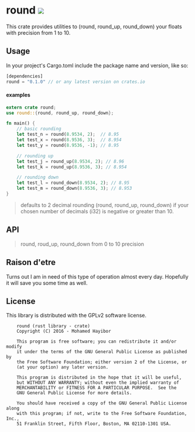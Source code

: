 # round ![](https://travis-ci.org/mohamedhayibor/round.svg?branch=master)

This crate provides utilities to (round, round_up, round_down) your floats with precision from 1 to 10.

## Usage

In your project's Cargo.toml include the package name and version, like so:
```rust
[dependencies]
round = "0.1.0" // or any latest version on crates.io
```

#### examples
```rust
extern crate round;
use round::{round, round_up, round_down};

fn main() {
    // basic rounding
    let test_n = round(8.9534, 2);  // 8.95
    let test_x = round(8.9536, 3);  // 8.954
    let test_y = round(8.9536, -1); // 8.95

    // rounding up
    let test_j = round_up(8.9534, 2); // 8.96
    let test_k = round_up(8.9536, 3); // 8.954

    // rounding down
    let test_l = round_down(8.9534, 2); // 8.95
    let test_m = round_down(8.9536, 3); // 8.953
}
```

> defaults to 2 decimal rounding (round, round_up, round_down) if your chosen number of decimals (i32) is negative or greater than 10.

## API

> round, roud_up, round_down from 0 to 10 precision

## Raison d'etre

Turns out I am in need of this type of operation almost every day. Hopefully it will save you some time as well.

## License

This library is distributed with the GPLv2 software license.

```
    round (rust library - crate)
    Copyright (C) 2016 - Mohamed Hayibor

    This program is free software; you can redistribute it and/or modify
    it under the terms of the GNU General Public License as published by
    the Free Software Foundation; either version 2 of the License, or
    (at your option) any later version.

    This program is distributed in the hope that it will be useful,
    but WITHOUT ANY WARRANTY; without even the implied warranty of
    MERCHANTABILITY or FITNESS FOR A PARTICULAR PURPOSE.  See the
    GNU General Public License for more details.

    You should have received a copy of the GNU General Public License along
    with this program; if not, write to the Free Software Foundation, Inc.,
    51 Franklin Street, Fifth Floor, Boston, MA 02110-1301 USA.
```
